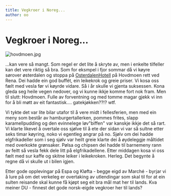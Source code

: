 ```yaml
---
title: Vegkroer i Noreg...
author: oo
---
```


# Vegkroer i Noreg...

![hovdmoen.jpg](http://ormset.no/wordpress/wp-content/uploads/2010/07/hovdmoen.jpg)

...kan vere så mangt. Som regel er det lite å skryte
av, men i enkelte tilfeller kan det vere riktig så bra. Som for
eksmpel i fjor sommar då vi køyre sørover østerdalen og stoppa på
[OsterdalenHotell](http://www.osterdalenhotell.no/) på Hovdmoen rett
ved Rena. Dei hadde ein god buffét, ein leikekrok og greie priser. Vi
kosa oss fælt med vesla før vi køyrde vidare. Så i år skulle vi
gjenta suksessen. Kona gleda seg heile vegen nedover, og vi kunne
ikkje komme fort nok fram. Men til slutt: Hovdmoen. Fulle av
forventning og med tomme magar gjekk vi inn for å bli møtt av eit
fantastisk.... gatekjøkken??!? wtf.

Vi tykte det var lite bilar utafor til å vere midt i fellesferien, men med ein meny som består av hamburgertallerken, pommes frites, slapp
karamellpudding og den evinnelege løv"biffen" var kanskje ikkje det så rart. Vi klarte likevel å overtale oss sjølve til å ete der sidan vi var
så sultne etter seks timar køyring, noko vi egentleg angrar på no. Sjølv om dei hadde elgfrikadeller som i seg sjølv var heilt greie klarte dei
å øydeleggje måltidet med overkokte grønsaker. Pølsa og chipsen dei hadde til barnemeny rann av feitt så vesla fekk dele litt på
elgfrikadellene. Etter middagen kosa vi oss fælt med sur kaffe og skitne leiker i leikekroken. Herleg. Det begynte å regne då vi skulle ut i bilen
igjen.

Etter gode opplevingar på Espa og Kløfta - begge eigd av Marché -
byrjar vi å lure på om det verkeleg er overtaking av utlendingar som
skal til for at ein sulten reisande skal kunne få kjøpt seg eit bra
mål mat her til lands. Kva meiner DU - finnest det gode norsk-eigde
vegkroer her til lands?
